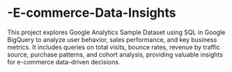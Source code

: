 # -E-commerce-Data-Insights
This project explores Google Analytics Sample Dataset using SQL in Google BigQuery to analyze user behavior, sales performance, and key business metrics. It includes queries on total visits, bounce rates, revenue by traffic source, purchase patterns, and cohort analysis, providing valuable insights for e-commerce data-driven decisions. 
